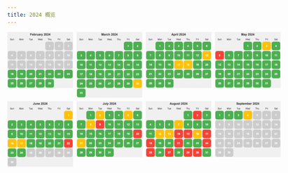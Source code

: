 ```yaml
---
title: 2024 概览
---
```


<div style="display: flex; align-items: flex-start;">
  <img width="150" style="margin-right: 8px" src="./images/2024-02.png" />
  <img width="150" style="margin-right: 8px" src="./images/2024-03.png" />
  <img width="150" style="margin-right: 8px" src="./images/2024-04.png" />
  <img width="150" style="margin-right: 8px" src="./images/2024-05.png" />
</div>

<div style="display: flex; align-items: flex-start; margin-top: 8px">
  <img width="150" style="margin-right: 8px" src="./images/2024-06.png" />
  <img width="150" style="margin-right: 8px" src="./images/2024-07.png" />
  <img width="150" style="margin-right: 8px" src="./images/2024-08.png" />
  <img width="150" style="margin-right: 8px" src="./images/2024-09.png" />
</div>